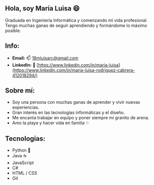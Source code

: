 ## Hola, soy María Luisa 😄
Graduada en Ingeniería Informática y comenzando mi vida profesional. Tengo muchas ganas de seguir aprendiendo y formándome lo máximo posible.

## Info:
* **Email:** 📫 18mluisarc@gmail.com
* **LinkedIn:** 💬 [https://www.linkedin.com/in/maria-luisa](https://www.linkedin.com/in/maria-luisa-rodriguez-cabrera-412018294/)

## Sobre mí:

* Soy una persona con muchas ganas de aprender y vivir nuevas experiencias.
* Gran interés en las tecnologías informáticas y el diseño.
* Me encanta trabajar en equipo y poner siempre mi granito de arena.
* Amo la playa y hacer vida en familia ✨


## Tecnologías:

* Python 🐍
* Java ☕
* JavaScript
* C#
* HTML / CSS
* Git
